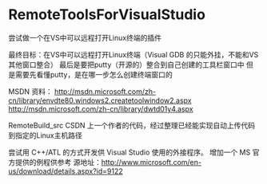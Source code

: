 RemoteToolsForVisualStudio
==========================

尝试做一个在VS中可以远程打开Linux终端的插件

最终目标：在VS中可以远程打开Linux终端（Visual GDB 的只能外挂，不能和VS其他窗口整合）
最后是要把putty（开源的）整合到自己创建的工具栏窗口中
但是需要先看懂putty，是在哪一步怎么创建终端窗口的

MSDN 资料：
http://msdn.microsoft.com/zh-cn/library/envdte80.windows2.createtoolwindow2.aspx
http://msdn.microsoft.com/zh-cn/library/dwtd01y4.aspx

RemoteBuild_src
CSDN 上一个作者的代码，经过整理已经能实现自动上传代码到指定的Linux主机路径

尝试用 C++/ATL 的方式开发供 Visual Studio 使用的外接程序。
增加一个 MS 官方提供的例程供参考
源地址：http://www.microsoft.com/en-us/download/details.aspx?id=9122
